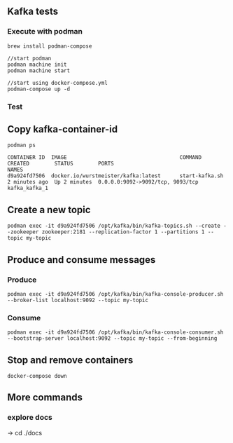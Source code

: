 ## Kafka tests

### Execute with podman

```shell
brew install podman-compose

//start podman 
podman machine init        
podman machine start

//start using docker-compose.yml
podman-compose up -d       
```

### Test
## Copy kafka-container-id
```
podman ps
```

```shell
CONTAINER ID  IMAGE                                    COMMAND               CREATED        STATUS        PORTS                                               NAMES
d9a924fd7506  docker.io/wurstmeister/kafka:latest      start-kafka.sh        2 minutes ago  Up 2 minutes  0.0.0.0:9092->9092/tcp, 9093/tcp                    kafka_kafka_1
```
## Create a new topic
```shell
podman exec -it d9a924fd7506 /opt/kafka/bin/kafka-topics.sh --create --zookeeper zookeeper:2181 --replication-factor 1 --partitions 1 --topic my-topic
```

## Produce and consume messages
### Produce
```shell
podman exec -it d9a924fd7506 /opt/kafka/bin/kafka-console-producer.sh --broker-list localhost:9092 --topic my-topic
```

### Consume
```shell
podman exec -it d9a924fd7506 /opt/kafka/bin/kafka-console-consumer.sh --bootstrap-server localhost:9092 --topic my-topic --from-beginning
```

## Stop and remove containers
```shell
docker-compose down
```

## More commands
### explore docs
-> cd ./docs 